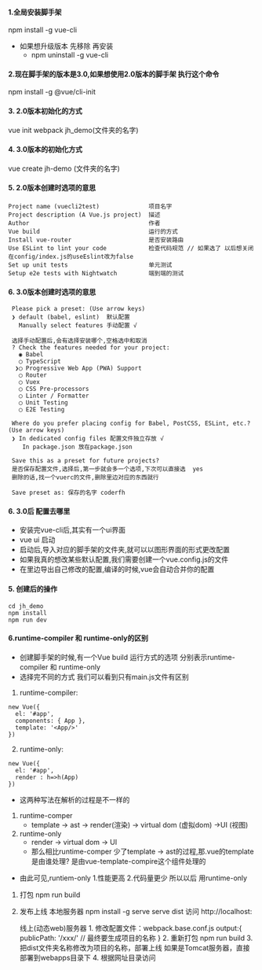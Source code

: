 #### 1.全局安装脚手架
npm install -g vue-cli
* 如果想升级版本 先移除 再安装
    * npm uninstall -g vue-cli

#### 2.现在脚手架的版本是3.0,如果想使用2.0版本的脚手架 执行这个命令
npm install -g @vue/cli-init

#### 3. 2.0版本初始化的方式
vue init webpack jh_demo(文件夹的名字)

#### 4. 3.0版本的初始化方式
vue create jh-demo (文件夹的名字)

#### 5. 2.0版本创建时选项的意思
    Project name (vuecli2test)              项目名字
    Project description (A Vue.js project)  描述
    Author                                  作者
    Vue build                               运行的方式
    Install vue-router                      是否安装路由
    Use ESLint to lint your code            检查代码规范 // 如果选了 以后想关闭 在config/index.js的useEslint改为false
    Set up unit tests                       单元测试
    Setup e2e tests with Nightwatch         端到端的测试
#### 6. 3.0版本创建时选项的意思
     Please pick a preset: (Use arrow keys)
     ❯ default (babel, eslint)  默认配置
       Manually select features 手动配置 √
       
     选择手动配置后,会有选择安装哪个,空格选中和取消
     ? Check the features needed for your project: 
       ◉ Babel
       ◯ TypeScript
      ❯◯ Progressive Web App (PWA) Support
       ◯ Router
       ◯ Vuex
       ◯ CSS Pre-processors
       ◯ Linter / Formatter
       ◯ Unit Testing
       ◯ E2E Testing
       
     Where do you prefer placing config for Babel, PostCSS, ESLint, etc.? (Use arrow keys)
     ❯ In dedicated config files 配置文件独立存放 √
        In package.json 放在package.json
        
     Save this as a preset for future projects? 
     是否保存配置文件,选择后,第一步就会多一个选项,下次可以直接选  yes
     删除的话,找一个vuerc的文件,删除里边对应的东西就行
     
     Save preset as: 保存的名字 coderfh
  
#### 6. 3.0后 配置去哪里
* 安装完vue-cli后,其实有一个ui界面
* vue ui 启动
* 启动后,导入对应的脚手架的文件夹,就可以以图形界面的形式更改配置
* 如果我真的想改某些默认配置,我们需要创建一个vue.config.js的文件
* 在里边导出自己修改的配置,编译的时候,vue会自动合并你的配置
       
#### 5. 创建后的操作
    cd jh_demo
    npm install
    npm run dev

#### 6.runtime-compiler 和 runtime-only的区别
* 创建脚手架的时候,有一个Vue build  运行方式的选项 分别表示runtime-compiler 和 runtime-only
* 选择完不同的方式 我们可以看到只有main.js文件有区别
1. runtime-compiler:
```vue
new Vue({
  el: '#app',
  components: { App },
  template: '<App/>'
})
```
2. runtime-only:
```vue
new Vue({
  el: '#app',
  render : h=>h(App)
})
```

* 这两种写法在解析的过程是不一样的
1. runtime-comper
    * template -> ast -> render(渲染) -> virtual dom (虚拟dom) ->UI (视图)
2. runtime-only
    * render -> virtual dom -> UI
    * 那么相比runtime-comper 少了template -> ast的过程,那.vue的template是由谁处理?
        是由vue-template-compire这个组件处理的
* 由此可见,runtiem-only 1.性能更高 2.代码量更少  所以以后 用runtime-only





1. 打包
	npm run build
2. 发布上线
	本地服务器
		npm install -g serve
        serve dist
	    访问
		    http://localhost:


	线上(动态web)服务器
		1. 修改配置文件：webpack.base.conf.js
			output:{
                publicPath: '/xxx/'    // 最终要生成项目的名称
            }
		2. 重新打包
			npm run build
		3. 把dist文件夹名称修改为项目的名称，部署上线
			如果是Tomcat服务器，直接部署到webapps目录下
		4. 根据网址目录访问

